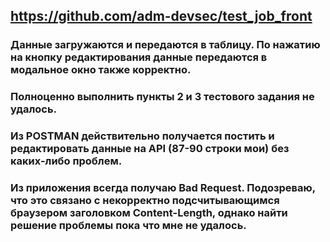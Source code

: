 ## https://github.com/adm-devsec/test_job_front

### Данные загружаются и передаются в таблицу. По нажатию на кнопку редактирования данные передаются в модальное окно также корректно.
### Полноценно выполнить пункты 2 и 3 тестового задания не удалось. 
### Из POSTMAN действительно получается постить и редактировать данные на API (87-90 строки мои) без каких-либо проблем. 
### Из приложения всегда получаю Bad Request. Подозреваю, что это связано с некорректно подсчитывающимся браузером заголовком Content-Length, однако найти решение проблемы пока что мне не удалось.
